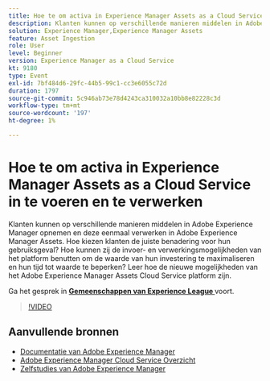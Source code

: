 ```yaml
---
title: Hoe te om activa in Experience Manager Assets as a Cloud Service in te voeren en te verwerken
description: Klanten kunnen op verschillende manieren middelen in Adobe Experience Manager opnemen en deze eenmaal verwerken in Adobe Experience Manager Assets. Hoe kiezen klanten de juiste benadering voor hun gebruiksgeval? Hoe kunnen zij de invoer- en verwerkingsmogelijkheden van het platform benutten om de waarde van hun investering te maximaliseren en hun tijd tot waarde te beperken? Leer hoe de nieuwe mogelijkheden van het Adobe Experience Manager Assets Cloud Service platform zijn.
solution: Experience Manager,Experience Manager Assets
feature: Asset Ingestion
role: User
level: Beginner
version: Experience Manager as a Cloud Service
kt: 9180
type: Event
exl-id: 7bf484d6-29fc-44b5-99c1-cc3e6055c72d
duration: 1797
source-git-commit: 5c946ab73e78d4243ca310032a10bb8e82228c3d
workflow-type: tm+mt
source-wordcount: '197'
ht-degree: 1%

---
```


# Hoe te om activa in Experience Manager Assets as a Cloud Service in te voeren en te verwerken

Klanten kunnen op verschillende manieren middelen in Adobe Experience Manager opnemen en deze eenmaal verwerken in Adobe Experience Manager Assets. Hoe kiezen klanten de juiste benadering voor hun gebruiksgeval? Hoe kunnen zij de invoer- en verwerkingsmogelijkheden van het platform benutten om de waarde van hun investering te maximaliseren en hun tijd tot waarde te beperken? Leer hoe de nieuwe mogelijkheden van het Adobe Experience Manager Assets Cloud Service platform zijn.

Ga het gesprek in **[Gemeenschappen van Experience League ](https://adobe.ly/2Zq7dlg)** voort.

>[!VIDEO](https://video.tv.adobe.com/v/337773/?quality=12&learn=on&hidetitle=true)

## Aanvullende bronnen

- [ Documentatie van Adobe Experience Manager ](https://experienceleague.adobe.com/docs/experience-manager-cloud-service.html)
- [ Adobe Experience Manager Cloud Service Overzicht ](https://experienceleague.adobe.com/docs/experience-manager-cloud-service/overview/home.html)
- [ Zelfstudies van Adobe Experience Manager ](https://experienceleague.adobe.com/docs/experience-manager-tutorials.html)
